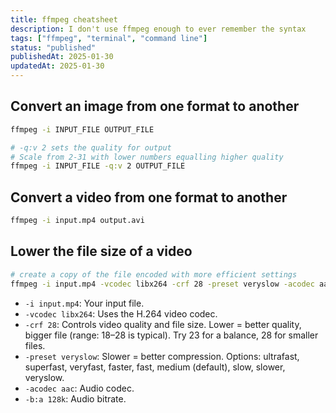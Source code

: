 ```yaml
---
title: ffmpeg cheatsheet
description: I don't use ffmpeg enough to ever remember the syntax
tags: ["ffmpeg", "terminal", "command line"]
status: "published"
publishedAt: 2025-01-30
updatedAt: 2025-01-30
---
```


## Convert an image from one format to another

```sh
ffmpeg -i INPUT_FILE OUTPUT_FILE
```

```sh
# -q:v 2 sets the quality for output
# Scale from 2-31 with lower numbers equalling higher quality
ffmpeg -i INPUT_FILE -q:v 2 OUTPUT_FILE
```

## Convert a video from one format to another
```sh
ffmpeg -i input.mp4 output.avi
```

## Lower the file size of a video
```sh
# create a copy of the file encoded with more efficient settings
ffmpeg -i input.mp4 -vcodec libx264 -crf 28 -preset veryslow -acodec aac -b:a 128k output.mp4
```
- `-i input.mp4`: Your input file.
- `-vcodec libx264`: Uses the H.264 video codec.
- `-crf 28`: Controls video quality and file size. Lower = better quality, bigger file (range: 18–28 is typical). Try 23 for a balance, 28 for smaller files.
- `-preset veryslow`: Slower = better compression. Options: ultrafast, superfast, veryfast, faster, fast, medium (default), slow, slower, veryslow.
- `-acodec aac`: Audio codec.
- `-b:a 128k`: Audio bitrate.